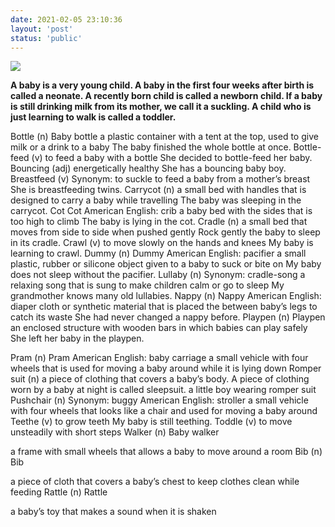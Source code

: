 ```yaml
---
date: 2021-02-05 23:10:36
layout: 'post'
status: 'public'
---
```

![](https://sm.ms/image/HUB8tj1LVkE54dK)

**A baby is a very young child. A baby in the first four weeks after birth is called a neonate. A recently born child is called a newborn child.  If a baby is still drinking milk from its mother, we call it a suckling. A child who is just learning to walk is called a toddler.**


Bottle (n)
Baby bottle
a plastic container with a tent at the top, used to give milk or a drink to a baby
The baby finished the whole bottle at once.
Bottle-feed (v)
to feed a baby with a bottle
She decided to bottle-feed her baby.
Bouncing (adj)
energetically healthy
She has a bouncing baby boy.
Breastfeed (v)
Synonym: to suckle
to feed a baby from a mother’s breast
She is breastfeeding twins.
Carrycot (n)
a small bed with handles that is designed to carry a baby while travelling
The baby was sleeping in the carrycot.
Cot
Cot
American English: crib
a baby bed with the sides that is too high to climb
The baby is lying in the cot.
Cradle (n)
a small bed that moves from side to side when pushed gently
Rock gently the baby to sleep in its cradle.
Crawl (v)
to move slowly on the hands and knees
My baby is learning to crawl.
Dummy (n)
Dummy
American English: pacifier
a small plastic, rubber or silicone object given to a baby to suck or bite on
My baby does not sleep without the pacifier.
Lullaby (n)
Synonym: cradle-song
a relaxing song that is sung to make children calm or go to sleep
My grandmother knows many old lullabies.
Nappy (n)
Nappy
American English: diaper
cloth or synthetic material that is placed the between baby’s legs to catch its waste
She had never changed a nappy before.
Playpen (n)
Playpen
an enclosed structure with wooden bars in which babies can play safely
She left her baby in the playpen.

Pram (n)
Pram
American English: baby carriage
a small vehicle with four wheels that is used for moving a baby around while it is lying down
Romper suit (n)
a piece of clothing that covers a baby’s body. A piece of clothing worn by a baby at night is called sleepsuit.
a little boy wearing romper suit
Pushchair (n)
Synonym: buggy
American English: stroller
a small vehicle with four wheels that looks like a chair and used for moving a baby around
Teethe (v)
to grow teeth
My baby is still teething.
Toddle (v)
to move unsteadily with short steps
Walker (n)
Baby walker

a frame with small wheels that allows a baby to move around a room
Bib (n)
Bib

a piece of cloth that covers a baby’s chest to keep clothes clean while feeding
Rattle (n)
Rattle

a baby’s toy that makes a sound when it is shaken